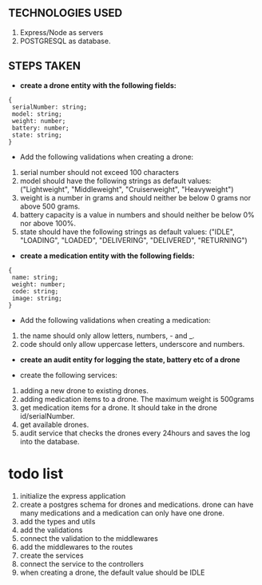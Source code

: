 ## TECHNOLOGIES USED

1. Express/Node as servers
2. POSTGRESQL as database.

## STEPS TAKEN

- **create a drone entity with the following fields:**

```
{
 serialNumber: string;
 model: string;
 weight: number;
 battery: number;
 state: string;
}
```

- Add the following validations when creating a drone:

1. serial number should not exceed 100 characters
2. model should have the following strings as default values:
   ("Lightweight", "Middleweight", "Cruiserweight", "Heavyweight")
3. weight is a number in grams and should neither be below 0 grams nor above 500 grams.
4. battery capacity is a value in numbers and should neither be below 0% nor above 100%.
5. state should have the following strings as default values:
   ("IDLE", "LOADING", "LOADED", "DELIVERING", "DELIVERED", "RETURNING")

- **create a medication entity with the following fields:**

```
{
 name: string;
 weight: number;
 code: string;
 image: string;
}
```

- Add the following validations when creating a medication:

1. the name should only allow letters, numbers, - and \_.
2. code should only allow uppercase letters, underscore and numbers.

- **create an audit entity for logging the state, battery etc of a drone**

- create the following services:

1. adding a new drone to existing drones.
2. adding medication items to a drone. The maximum weight is 500grams
3. get medication items for a drone. It should take in the drone id/serialNumber.
4. get available drones.
5. audit service that checks the drones every 24hours and saves the log into the database.

# todo list

1. initialize the express application
2. create a postgres schema for drones and medications. drone can have many medications and a medication can only have one drone.
3. add the types and utils
4. add the validations
5. connect the validation to the middlewares
6. add the middlewares to the routes
7. create the services
8. connect the service to the controllers
9. when creating a drone, the default value should be IDLE
